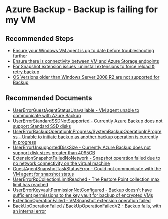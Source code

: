 <properties
	pageTitle="Azure Backup - Backup is failing for my VM"
	description="Azure Backup - Backup is failing for my VM"
	service="microsoft.compute"
	resource="virtualmachines"
	authors="srinathv"
	ms.author="srinathv"
	displayOrder="18"
	selfHelpType="resource"
	supportTopicIds=""
	resourceTags=""
	productPesIds=""
	cloudEnvironments="MoonCake"
	articleId="azurebackup-crp-windowsbackupfailure-mooncake"
/>

# Azure Backup - Backup is failing for my VM

## **Recommended Steps**

- [Ensure your Windows VM agent is up to date before troubleshooting further](https://docs.azure.cn/virtual-machines/extensions/agent-windows#manual-installation)
- [Ensure there is connectivity between VM and Azure Storage endpoints](https://docs.azure.cn/backup/backup-azure-troubleshoot-vm-backup-fails-snapshot-timeout#the-vm-has-no-internet-access)
- [For Snapshot extension issues, uninstall extensions to force reload & retry backup](https://docs.azure.cn/backup/backup-azure-troubleshoot-vm-backup-fails-snapshot-timeout#the-backup-extension-fails-to-update-or-load)
- [OS Versions older than Windows Server 2008 R2 are not supported for Backup](https://docs.azure.cn/backup/backup-support-matrix-iaas#operating-system-support-windows)

## **Recommended Documents**

- [UserErrorGuestAgentStatusUnavailable - VM agent unable to communicate with Azure Backup](https://docs.azure.cn/backup/backup-azure-troubleshoot-vm-backup-fails-snapshot-timeout#UserErrorGuestAgentStatusUnavailable-vm-agent-unable-to-communicate-with-azure-backup)
- [UserErrorStandardSSDNotSupported - Currently Azure Backup does not support Standard SSD disks](https://docs.azure.cn/backup/backup-azure-troubleshoot-vm-backup-fails-snapshot-timeout#usererrorstandardssdnotsupported---currently-azure-backup-does-not-support-standard-ssd-disks)
- [UserErrorBackupOperationInProgress/SystemBackupOperationInProgress - Unable to initiate backup as another backup operation is currently in progress](https://aka.ms/AB-AA4e56y)
- [UserErrorUnsupportedDiskSize - Currently Azure Backup does not support disk sizes greater than 4095GB](https://docs.azure.cn/backup/backup-azure-troubleshoot-vm-backup-fails-snapshot-timeout#usererrorunsupporteddisksize---currently-azure-backup-does-not-support-disk-sizes-greater-than-1023gb)
- [ExtensionSnapshotFailedNoNetwork - Snapshot operation failed due to no network connectivity on the virtual machine](https://docs.azure.cn/backup/backup-azure-troubleshoot-vm-backup-fails-snapshot-timeout#ExtensionSnapshotFailedNoNetwork-snapshot-operation-failed-due-to-no-network-connectivity-on-the-virtual-machine)
- [GuestAgentSnapshotTaskStatusError - Could not communicate with the VM agent for snapshot status](https://www.microsoft.com/?ref=aka)
- [UserErrorRpCollectionLimitReached - The Restore Point collection max limit has reached](https://www.microsoft.com/?ref=aka)
- [UserErrorKeyvaultPermissionNotConfigured - Backup doesn't have sufficient permissions to the key vault for backup of encrypted VMs](https://docs.azure.cn/backup/backup-azure-vms-encryption#troubleshooting-errors)
- [ExtentionOperationFailed - VMSnapshot extension operation failed](https://www.microsoft.com/?ref=aka)
- [BackUpOperationFailed / BackUpOperationFailedV2 - Backup fails, with an internal error](https://www.microsoft.com/?ref=aka)

